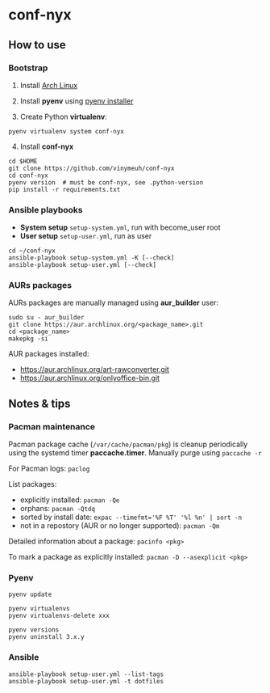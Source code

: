 # conf-nyx

## How to use

### Bootstrap

1. Install [Arch Linux](https://github.com/vinymeuh/nyx-meushi/blob/master/INSTALL-ARCHLINUX.md)

2. Install **pyenv** using [pyenv installer](https://github.com/pyenv/pyenv-installer)

3. Create Python **virtualenv**:

```shell
pyenv virtualenv system conf-nyx
```

4. Install **conf-nyx**

```shell
cd $HOME
git clone https://github.com/vinymeuh/conf-nyx
cd conf-nyx
pyenv version  # must be conf-nyx, see .python-version
pip install -r requirements.txt
```

### Ansible playbooks

* **System setup** ```setup-system.yml```, run with become_user root
* **User setup** ```setup-user.yml```, run as user

```shell
cd ~/conf-nyx
ansible-playbook setup-system.yml -K [--check] 
ansible-playbook setup-user.yml [--check]
```

### AURs packages

AURs packages are manually managed using **aur_builder** user:

```shell
sudo su - aur_builder
git clone https://aur.archlinux.org/<package_name>.git
cd <package_name>
makepkg -si
```

AUR packages installed:

* https://aur.archlinux.org/art-rawconverter.git
* https://aur.archlinux.org/onlyoffice-bin.git

## Notes & tips

### Pacman maintenance

Pacman package cache (```/var/cache/pacman/pkg```) is cleanup periodically using the systemd timer **paccache.timer**. Manually purge using ```paccache -r```

For Pacman logs: ```paclog```

List packages:

* explicitly installed: ```pacman -Qe```
* orphans: ```pacman -Qtdq```
* sorted by install date: ```expac --timefmt='%F %T' '%l %n' | sort -n```
* not in a repostory (AUR or no longer supported): ```pacman -Qm```

Detailed information about a package: ```pacinfo <pkg>```

To mark a package as explicitly installed: ```pacman -D --asexplicit <pkg>```

### Pyenv

```shell
pyenv update
```

```shell
pyenv virtualenvs
pyenv virtualenvs-delete xxx
```

```shell
pyenv versions
pyenv uninstall 3.x.y
```

### Ansible

```shell
ansible-playbook setup-user.yml --list-tags
ansible-playbook setup-user.yml -t dotfiles
```
